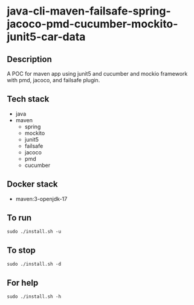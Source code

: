 # java-cli-maven-failsafe-spring-jacoco-pmd-cucumber-mockito-junit5-car-data

## Description
A POC for maven app using junit5
and cucumber and mockio framework
 with pmd,
jacoco, and failsafe plugin.

## Tech stack
- java
- maven
	- spring
	- mockito
  - junit5
  - failsafe
  - jacoco
  - pmd
  - cucumber

## Docker stack
- maven:3-openjdk-17

## To run
`sudo ./install.sh -u`

## To stop
`sudo ./install.sh -d`

## For help
`sudo ./install.sh -h`
